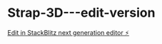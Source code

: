 # Strap-3D---edit-version

[Edit in StackBlitz next generation editor ⚡️](https://stackblitz.com/~/github.com/phovorka/Strap-3D---edit-version)